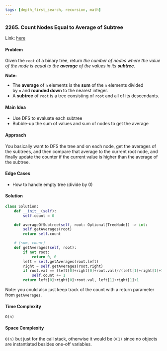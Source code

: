 ```yaml
---
tags: [depth_first_search, recursion, math]
---
```

### 2265. Count Nodes Equal to Average of Subtree

Link: [here](https://leetcode.com/problems/count-nodes-equal-to-average-of-subtree/)

#### Problem
Given the `root` of a binary tree, return _the number of nodes where the value of the node is equal to the **average** of the values in its **subtree**_.

**Note:**
- The **average** of `n` elements is the **sum** of the `n` elements divided by `n` and **rounded down** to the nearest integer.
- A **subtree** of `root` is a tree consisting of `root` and all of its descendants.
#### Main Idea
- Use DFS to evaluate each subtree
- Bubble-up the sum of values and sum of nodes to get the average

#### Approach
You basically want to DFS the tree and on each node, get the averages of the subtrees, and then compare that average to the current root node, and finally update the counter if the current value is higher than the average of the subtree. 

#### Edge Cases
- How to handle empty tree (divide by 0)

#### Solution
```python 
class Solution:
    def __init__(self):
        self.count = 0

    def averageOfSubtree(self, root: Optional[TreeNode]) -> int:
        self.getAverages(root)
        return self.count

    # (sum, count)
    def getAverages(self, root):
        if not root:
            return 0, 0
        left = self.getAverages(root.left)
        right = self.getAverages(root.right)
        if root.val == (left[0]+right[0]+root.val)//(left[1]+right[1]+1):
            self.count += 1
        return left[0]+right[0]+root.val, left[1]+right[1]+1
```
Note: you could also just keep track of the count with a return parameter from `getAverages`. 
#### Time Complexity
`O(n)`

#### Space Complexity
`O(n)` but just for the call stack, otherwise it would be `O(1)` since no objects are instantiated besides one-off variables. 

